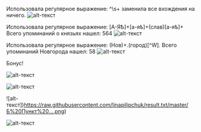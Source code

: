 Использовала регулярное выражение: ^\s+ заменила все вхождения на ничего.
![alt-текст](https://raw.githubusercontent.com/linapilipchuk/result.txt/master/пункт%201.1.png)

Использовала регулярное выражение: [А-ЯѢ]+[а-яѣ]+(слав)[а-яѣ]+ Всего упоминаний о князьях нашел: 564
![alt-текст](https://raw.githubusercontent.com/linapilipchuk/result.txt/master/кньзья%202.png)

Использовала регулярное выражение: (Нов)+.(город)[^W]. Всего упоминаний Новгорода нашел: 58
![alt-текст](https://raw.githubusercontent.com/linapilipchuk/result.txt/master/Новгород%201.png)


Бонус!

![alt-текст](https://raw.githubusercontent.com/linapilipchuk/result.txt/master/Б%20Пункт%201.png)

![alt-текст](https://raw.githubusercontent.com/linapilipchuk/result.txt/master/Б%20Пункт%20%5B.png)

![alt-текст])https://raw.githubusercontent.com/linapilipchuk/result.txt/master/Б%20Пункт%20....png)

![alt-текст](https://raw.githubusercontent.com/linapilipchuk/result.txt/master/%20Б%20Пункт%20пробелы.png)
